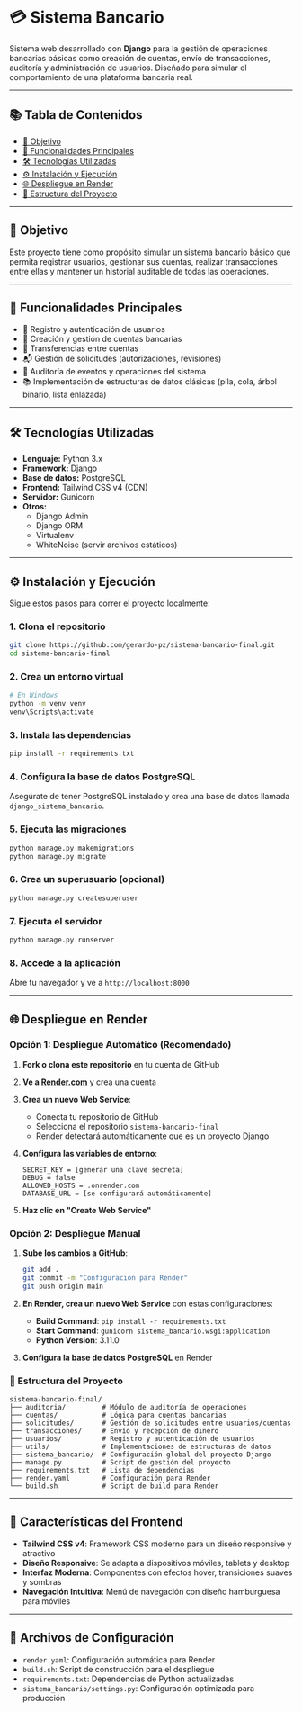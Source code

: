 # 💳 Sistema Bancario

Sistema web desarrollado con **Django** para la gestión de operaciones bancarias básicas como creación de cuentas, envío de transacciones, auditoría y administración de usuarios. Diseñado para simular el comportamiento de una plataforma bancaria real.

---

## 📚 Tabla de Contenidos

- [🎯 Objetivo](#-objetivo)
- [🚀 Funcionalidades Principales](#-funcionalidades-principales)
- [🛠️ Tecnologías Utilizadas](#️-tecnologías-utilizadas)
- [⚙️ Instalación y Ejecución](#️-instalación-y-ejecución)
- [🌐 Despliegue en Render](#-despliegue-en-render)
- [📁 Estructura del Proyecto](#-estructura-del-proyecto)

---

## 🎯 Objetivo

Este proyecto tiene como propósito simular un sistema bancario básico que permita registrar usuarios, gestionar sus cuentas, realizar transacciones entre ellas y mantener un historial auditable de todas las operaciones.

---

## 🚀 Funcionalidades Principales

- 🧑 Registro y autenticación de usuarios
- 💼 Creación y gestión de cuentas bancarias
- 💸 Transferencias entre cuentas
- 📬 Gestión de solicitudes (autorizaciones, revisiones)
- 📜 Auditoría de eventos y operaciones del sistema
- 📚 Implementación de estructuras de datos clásicas (pila, cola, árbol binario, lista enlazada)

---

## 🛠️ Tecnologías Utilizadas

- **Lenguaje:** Python 3.x
- **Framework:** Django
- **Base de datos:** PostgreSQL 
- **Frontend:** Tailwind CSS v4 (CDN)
- **Servidor:** Gunicorn
- **Otros:** 
  - Django Admin
  - Django ORM
  - Virtualenv
  - WhiteNoise (servir archivos estáticos)

---

## ⚙️ Instalación y Ejecución

Sigue estos pasos para correr el proyecto localmente:

### 1. Clona el repositorio

```bash
git clone https://github.com/gerardo-pz/sistema-bancario-final.git
cd sistema-bancario-final
```

### 2. Crea un entorno virtual

```bash
# En Windows
python -m venv venv
venv\Scripts\activate
```

### 3. Instala las dependencias

```bash
pip install -r requirements.txt
```

### 4. Configura la base de datos PostgreSQL

Asegúrate de tener PostgreSQL instalado y crea una base de datos llamada `django_sistema_bancario`.

### 5. Ejecuta las migraciones

```bash
python manage.py makemigrations
python manage.py migrate
```

### 6. Crea un superusuario (opcional)

```bash
python manage.py createsuperuser
```

### 7. Ejecuta el servidor

```bash
python manage.py runserver
```

### 8. Accede a la aplicación

Abre tu navegador y ve a `http://localhost:8000`

---

## 🌐 Despliegue en Render

### Opción 1: Despliegue Automático (Recomendado)

1. **Fork o clona este repositorio** en tu cuenta de GitHub

2. **Ve a [Render.com](https://render.com)** y crea una cuenta

3. **Crea un nuevo Web Service**:
   - Conecta tu repositorio de GitHub
   - Selecciona el repositorio `sistema-bancario-final`
   - Render detectará automáticamente que es un proyecto Django

4. **Configura las variables de entorno**:
   ```
   SECRET_KEY = [generar una clave secreta]
   DEBUG = false
   ALLOWED_HOSTS = .onrender.com
   DATABASE_URL = [se configurará automáticamente]
   ```

5. **Haz clic en "Create Web Service"**

### Opción 2: Despliegue Manual

1. **Sube los cambios a GitHub**:
   ```bash
   git add .
   git commit -m "Configuración para Render"
   git push origin main
   ```

2. **En Render, crea un nuevo Web Service** con estas configuraciones:
   - **Build Command**: `pip install -r requirements.txt`
   - **Start Command**: `gunicorn sistema_bancario.wsgi:application`
   - **Python Version**: 3.11.0

3. **Configura la base de datos PostgreSQL** en Render

### 📁 Estructura del Proyecto
```text
sistema-bancario-final/
├── auditoria/         # Módulo de auditoría de operaciones
├── cuentas/           # Lógica para cuentas bancarias
├── solicitudes/       # Gestión de solicitudes entre usuarios/cuentas
├── transacciones/     # Envío y recepción de dinero
├── usuarios/          # Registro y autenticación de usuarios
├── utils/             # Implementaciones de estructuras de datos
├── sistema_bancario/  # Configuración global del proyecto Django
├── manage.py          # Script de gestión del proyecto
├── requirements.txt   # Lista de dependencias
├── render.yaml        # Configuración para Render
└── build.sh           # Script de build para Render
```

---

## 🎨 Características del Frontend

- **Tailwind CSS v4**: Framework CSS moderno para un diseño responsive y atractivo
- **Diseño Responsive**: Se adapta a dispositivos móviles, tablets y desktop
- **Interfaz Moderna**: Componentes con efectos hover, transiciones suaves y sombras
- **Navegación Intuitiva**: Menú de navegación con diseño hamburguesa para móviles

---

## 🔧 Archivos de Configuración

- `render.yaml`: Configuración automática para Render
- `build.sh`: Script de construcción para el despliegue
- `requirements.txt`: Dependencias de Python actualizadas
- `sistema_bancario/settings.py`: Configuración optimizada para producción